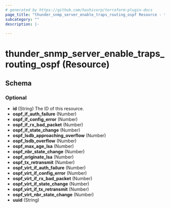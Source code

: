```yaml
---
# generated by https://github.com/hashicorp/terraform-plugin-docs
page_title: "thunder_snmp_server_enable_traps_routing_ospf Resource - terraform-provider-thunder"
subcategory: ""
description: |-
  
---
```


# thunder_snmp_server_enable_traps_routing_ospf (Resource)





<!-- schema generated by tfplugindocs -->
## Schema

### Optional

- **id** (String) The ID of this resource.
- **ospf_if_auth_failure** (Number)
- **ospf_if_config_error** (Number)
- **ospf_if_rx_bad_packet** (Number)
- **ospf_if_state_change** (Number)
- **ospf_lsdb_approaching_overflow** (Number)
- **ospf_lsdb_overflow** (Number)
- **ospf_max_age_lsa** (Number)
- **ospf_nbr_state_change** (Number)
- **ospf_originate_lsa** (Number)
- **ospf_tx_retransmit** (Number)
- **ospf_virt_if_auth_failure** (Number)
- **ospf_virt_if_config_error** (Number)
- **ospf_virt_if_rx_bad_packet** (Number)
- **ospf_virt_if_state_change** (Number)
- **ospf_virt_if_tx_retransmit** (Number)
- **ospf_virt_nbr_state_change** (Number)
- **uuid** (String)


